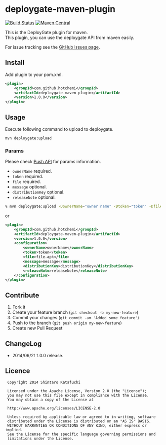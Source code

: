 deploygate-maven-plugin
=======================

[![Build Status](https://travis-ci.org/hotchemi/deploygate-maven-plugin.svg?branch=master)](https://travis-ci.org/hotchemi/deploygate-maven-plugin)
[![Maven Central](https://maven-badges.herokuapp.com/maven-central/com.github.hotchemi/deploygate-maven-plugin/badge.svg?style=flat)](https://maven-badges.herokuapp.com/maven-central/com.github.hotchemi/deploygate-maven-plugin)

This is the DeployGate plugin for maven.  
This plugin, you can use the deploygate API from maven easily.

For issue tracking see the [GitHub issues page](https://github.com/hotchemi/deploygate-maven-plugin/issues).

## Install

Add plugin to your pom.xml.

```xml
<plugin>
    <groupId>com.github.hotchemi</groupId>
    <artifactId>deploygate-maven-plugin</artifactId>
    <version>1.0.0</version>
</plugin>
```

## Usage

Execute following command to upload to deploygate.

```sh
mvn deploygate:upload 
```

### Params

Please check [Push API](https://deploygate.com/docs/api) for params information. 

- `ownerName` required.
- `token` required.
- `file` required.
- `message` optional.
- `distributionKey` optional.
- `releaseNote` optional.

```sh
% mvn deploygate:upload -DownerName="owner name" -Dtoken="token" -Dfile="file.apk" -Dmessage="message" -DdistributionKey="distributinKey" -DreleaseNote="releaseNote"
```

or

```xml
<plugin>
    <groupId>com.github,hotchemi</groupId>
    <artifactId>deploygate-maven-plugin</artifactId>
    <version>1.0.0</version>
    <configuration>
        <ownerName>ownerName</ownerName>
        <token>token</token>
        <file>file.apk</file>
        <message>message</message>
        <distributionKey>distributionKey</distributionKey>
        <releaseNote>releaseNote</releaseNote>
    </configuration>
</plugin>
```

## Contribute

1. Fork it
2. Create your feature branch (`git checkout -b my-new-feature`)
3. Commit your changes (`git commit -am 'Added some feature'`)
4. Push to the branch (`git push origin my-new-feature`)
5. Create new Pull Request

## ChangeLog

- 2014/09/21 1.0.0 release.

## Licence

```
 Copyright 2014 Shintaro Katafuchi

 Licensed under the Apache License, Version 2.0 (the "License");
 you may not use this file except in compliance with the License.
 You may obtain a copy of the License at

 http://www.apache.org/licenses/LICENSE-2.0

 Unless required by applicable law or agreed to in writing, software
 distributed under the License is distributed on an "AS IS" BASIS,
 WITHOUT WARRANTIES OR CONDITIONS OF ANY KIND, either express or implied.
 See the License for the specific language governing permissions and
 limitations under the License.
```
